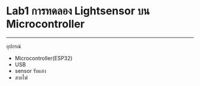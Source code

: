 # Lab1 การทดลอง Lightsensor บน Microcontroller
_____

อุปกรณ์
* Microcontroller(ESP32)
* USB
* sensor รับแสง
* สายไฟ

